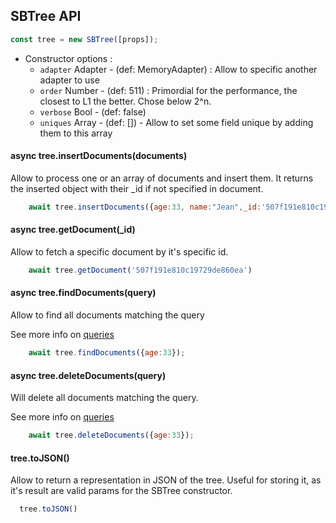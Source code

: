 ## SBTree API 

```js
const tree = new SBTree([props]);
```

- Constructor options :
  - `adapter` Adapter - (def: MemoryAdapter) : Allow to specific another adapter to use
  - `order` Number - (def: 511) : Primordial for the performance, the closest to L1 the better. Chose below 2^n. 
  - `verbose` Bool - (def: false)
  - `uniques` Array - (def: []) - Allow to set some field unique by adding them to this array

#### async tree.insertDocuments(documents)

Allow to process one or an array of documents and insert them. 
It returns the inserted object with their _id if not specified in document.

```js
    await tree.insertDocuments({age:33, name:"Jean",_id:'507f191e810c19729de860ea'})
```


####  async tree.getDocument(_id)

Allow to fetch a specific document by it's specific id.

```js
    await tree.getDocument('507f191e810c19729de860ea')
```


#### async tree.findDocuments(query)

Allow to find all documents matching the query

See more info on [queries](/docs/queries.md)


```js
    await tree.findDocuments({age:33});
```

#### async tree.deleteDocuments(query)

Will delete all documents matching the query.

See more info on [queries](/docs/queries.md)

```js
    await tree.deleteDocuments({age:33});
```


####  tree.toJSON()

Allow to return a representation in JSON of the tree. Useful for storing it, as it's result are valid params for the SBTree constructor.

```js
  tree.toJSON()
```
